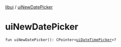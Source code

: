 [libui](README.md) / [uiNewDatePicker](ui-new-date-picker.md)

# uiNewDatePicker

`fun uiNewDatePicker(): CPointer<`[`uiDateTimePicker`](ui-date-time-picker.md)`>?`
